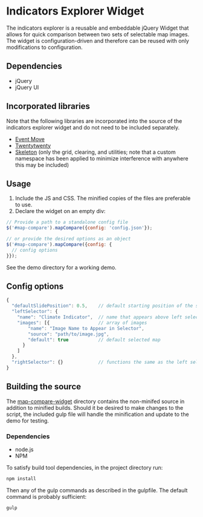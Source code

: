 # Indicators Explorer Widget
The indicators explorer is a reusable and embeddable jQuery Widget that allows for quick comparison between two sets of selectable map images. The widget is configuration-driven and therefore can be reused with only modifications to configuration.

## Dependencies
- jQuery
- jQuery UI

## Incorporated libraries
Note that the following libraries are incorporated into the source of the indicators explorer widget and do not need to be included separately.
- [Event Move](https://github.com/stephband/jquery.event.move)
- [Twentytwenty](https://github.com/zurb/twentytwenty)
- [Skeleton](http://getskeleton.com/) (only the grid, clearing, and utilities; note that a custom namespace has been applied to minimize interference with anywhere this may be included)

## Usage
1. Include the JS and CSS. The minified copies of the files are preferable to use.
2. Declare the widget on an empty div:

```javascript
// Provide a path to a standalone config file
$('#map-compare').mapCompare({config: 'config.json'});

// or provide the desired options as an object
$('#map-compare').mapCompare({config: {
  // config options
}});
```

See the demo directory for a working demo.

## Config options
```javascript
{
  "defaultSlidePosition": 0.5,    // default starting position of the slider
  "leftSelector": {
    "name": "Climate Indicator",  // name that appears above left selector
    "images": [{                  // array of images
        "name": "Image Name to Appear in Selector",
        "source": "path/to/image.jpg",
        "default": true           // default selected map
      }
    ]
  },
  "rightSelector": {}             // functions the same as the left selector
}

```

## Building the source
The [map-compare-widget](/map-compare-widget/) directory contains the non-minifed source in addition to minified builds. Should it be desired to make changes to the script, the included gulp file will handle the minification and update to the demo for testing.

### Dependencies
- node.js
- NPM

To satisfy build tool dependencies, in the project directory run:
```bash
npm install
```

Then any of the gulp commands as described in the gulpfile. The default command is probably sufficient:
```bash
gulp
```
